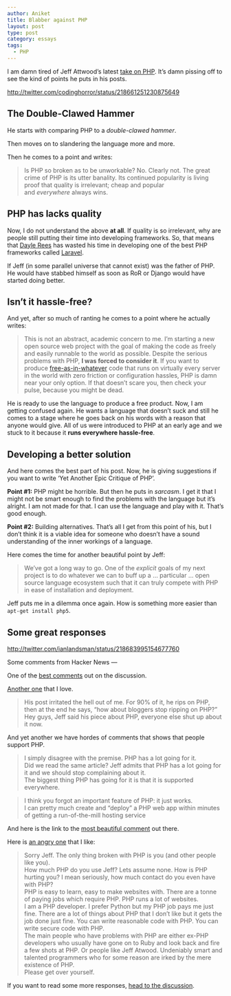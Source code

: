 ```yaml
---
author: Aniket
title: Blabber against PHP
layout: post
type: post
category: essays
tags:
  - PHP
---
```

I am damn tired of Jeff Attwood’s latest [take on PHP][1]. It’s damn pissing off to see the kind of points he puts in his posts.

http://twitter.com/codinghorror/status/218661251230875649

## The Double-Clawed Hammer

He starts with comparing PHP to a *double-clawed hammer*.

Then moves on to slandering the language more and more.

Then he comes to a point and writes:

> Is PHP so broken as to be unworkable? No. Clearly not. The great crime of PHP is its utter banality. Its continued popularity is living proof that quality is irrelevant; cheap and popular and *everywhere* always wins.

## PHP has lacks quality

Now, I do not understand the above **at all**. If quality is so irrelevant, why are people still putting their time into developing frameworks. So, that means that [Dayle Rees][2] has wasted his time in developing one of the best PHP frameworks called [Laravel][3].

If Jeff (in some parallel universe that cannot exist) was the father of PHP. He would have stabbed himself as soon as RoR or Django would have started doing better.

## Isn’t it hassle-free?

And yet, after so much of ranting he comes to a point where he actually writes:

> This is not an abstract, academic concern to me. I’m starting a new open source web project with the goal of making the code as freely and easily runnable to the world as possible. Despite the serious problems with PHP, **I was forced to consider it**. If you want to produce [free-as-in-whatever][4] code that runs on virtually every server in the world with zero friction or configuration hassles, PHP is damn near your only option. If that doesn’t scare you, then check your pulse, because you might be dead.

He is ready to use the language to produce a free product. Now, I am getting confused again. He wants a language that doesn’t suck and still he comes to a stage where he goes back on his words with a reason that anyone would give. All of us were introduced to PHP at an early age and we stuck to it because it **runs everywhere hassle-free**.

## Developing a better solution

And here comes the best part of his post. Now, he is giving suggestions if you want to write ‘Yet Another Epic Critique of PHP’.

**Point #1:** PHP might be horrible. But then he puts in *sarcasm*. I get it that I might not be smart enough to find the problems with the language but it’s alright. I am not made for that. I can use the language and play with it. That’s good enough.

**Point #2:** Building alternatives. That’s all I get from this point of his, but I don’t think it is a viable idea for someone who doesn’t have a sound understanding of the inner workings of a language.

Here comes the time for another beautiful point by Jeff:

> We’ve got a long way to go. One of the *explicit* goals of my next project is to do whatever we can to buff up a … particular … open source language ecosystem such that it can truly compete with PHP in ease of installation and deployment.

Jeff puts me in a dilemma once again. How is something more easier than `apt-get install php5`.

## Some great responses

http://twitter.com/ianlandsman/status/218683995154677760

Some comments from Hacker News —

One of the [best comments][5] out on the discussion.

[Another one][6] that I love.

> His post irritated the hell out of me. For 90% of it, he rips on PHP, then at the end he says, “how about bloggers stop ripping on PHP?”  
> Hey guys, Jeff said his piece about PHP, everyone else shut up about it now.

And yet another we have hordes of comments that shows that people support PHP.

> I simply disagree with the premise. PHP has a lot going for it.  
> Did we read the same article? Jeff admits that PHP has a lot going for it and we should stop complaining about it.  
> The biggest thing PHP has going for it is that it is supported everywhere.

> I think you forgot an important feature of PHP: it just works.  
> I can pretty much create and “deploy” a PHP web app within minutes of getting a run-of-the-mill hosting service

And here is the link to the [most beautiful comment][7] out there.

Here is [an angry one][8] that I like:

> Sorry Jeff. The only thing broken with PHP is you (and other people like you).  
> How much PHP do you use Jeff? Lets assume none. How is PHP hurting you? I mean seriously, how much contact do you even have with PHP?  
> PHP is easy to learn, easy to make websites with. There are a tonne of paying jobs which require PHP. PHP runs a lot of websites.  
> I am a PHP developer. I prefer Python but my PHP job pays me just fine. There are a lot of things about PHP that I don’t like but it gets the job done just fine. You can write reasonable code with PHP. You can write secure code with PHP.  
> The main people who have problems with PHP are either ex-PHP developers who usually have gone on to Ruby and look back and fire a few shots at PHP. Or people like Jeff Atwood. Undeniably smart and talented programmers who for some reason are irked by the mere existence of PHP.  
> Please get over yourself.

If you want to read some more responses, [head to the discussion][9].

 [1]: http://www.codinghorror.com/blog/2012/06/the-php-singularity.html "The PHP Singularity - Coding Horror"
 [2]: http://daylerees.com "Dayle Rees"
 [3]: http://laravel.com "Laravel"
 [4]: http://www.codinghorror.com/blog/2006/08/open-source-free-as-in-free.html
 [5]: http://news.ycombinator.com/item?id=4176355
 [6]: http://news.ycombinator.com/item?id=4177670
 [7]: http://news.ycombinator.com/item?id=4176451
 [8]: http://news.ycombinator.com/item?id=4176112
 [9]: http://news.ycombinator.com/item?id=4176075 "Discussion on Jeff's post"